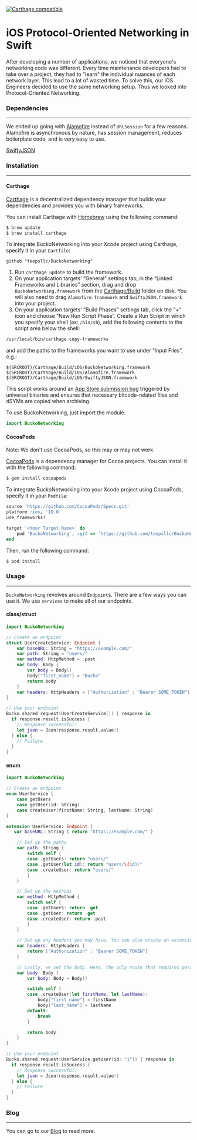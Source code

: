  [![Carthage compatible](https://img.shields.io/badge/Carthage-compatible-4BC51D.svg?style=flat)](https://github.com/Carthage/Carthage)

# iOS Protocol-Oriented Networking in Swift

After developing a number of applications, we noticed that everyone's networking code was different. Every time maintenance developers had to take over a project, they had to "learn" the individual nuances of each network layer. This lead to a lot of wasted time. To solve this, our iOS Engineers decided to use the same networking setup. Thus we looked into Protocol-Oriented Networking.


### Dependencies
------

We ended up going with [Alamofire](https://github.com/Alamofire/Alamofire) instead of `URLSession` for a few reasons. Alamofire is asynchronous by nature, has session management, reduces boilerplate code, and is very easy to use.

[SwiftyJSON](https://github.com/SwiftyJSON/SwiftyJSON)

### Installation
------

#### Carthage

[Carthage](https://github.com/Carthage/Carthage) is a decentralized dependency manager that builds your dependencies and provides you with binary frameworks.

You can install Carthage with [Homebrew](http://brew.sh/) using the following command:

```bash
$ brew update
$ brew install carthage
```

To integrate BuckoNetworking into your Xcode project using Carthage, specify it in your `Cartfile`:

```ogdl
github "teepsllc/BuckoNetworking"
```

1. Run `carthage update` to build the framework.
1. On your application targets’ “General” settings tab, in the “Linked Frameworks and Libraries” section, drag and drop `BuckoNetworking.framework` from the [Carthage/Build]() folder on disk. You will also need to drag `Alamofire.framework` and `SwiftyJSON.framework` into your project.
1. On your application targets’ “Build Phases” settings tab, click the “+” icon and choose “New Run Script Phase”. Create a Run Script in which you specify your shell (ex: `/bin/sh`), add the following contents to the script area below the shell:

  ```sh
  /usr/local/bin/carthage copy-frameworks
  ```

  and add the paths to the frameworks you want to use under “Input Files”, e.g.:

  ```
  $(SRCROOT)/Carthage/Build/iOS/BuckoNetworking.framework
  $(SRCROOT)/Carthage/Build/iOS/Alamofire.framework
  $(SRCROOT)/Carthage/Build/iOS/SwiftyJSON.framework
  ```
  This script works around an [App Store submission bug](http://www.openradar.me/radar?id=6409498411401216) triggered by universal binaries and ensures that necessary bitcode-related files and dSYMs are copied when archiving.


To use BuckoNetworking, just import the module.

```swift
import BuckoNetworking
```

#### CocoaPods

Note: We don't use CocoaPods, so this may or may not work.

[CocoaPods](http://cocoapods.org) is a dependency manager for Cocoa projects. You can install it with the following command:

```bash
$ gem install cocoapods
```

To integrate BuckoNetworking into your Xcode project using CocoaPods, specify it in your `Podfile`:

```ruby
source 'https://github.com/CocoaPods/Specs.git'
platform :ios, '10.0'
use_frameworks!

target '<Your Target Name>' do
    pod 'BuckoNetworking', :git => 'https://github.com/teepsllc/BuckoNetworking.git'
end
```

Then, run the following command:

```bash
$ pod install
```

### Usage
------
`BuckoNetworking` revolves around `Endpoint`s. There are a few ways you can use it. We use `services` to make all of our endpoints.

#### class/struct

```swift
import BuckoNetworking

// Create an endpoint
struct UserCreateService: Endpoint {
    var baseURL: String = "https://example.com/"
    var path: String = "users/"
    var method: HttpMethod = .post
    var body: Body {
        var body = Body()
        body["first_name"] = "Bucko"
        return body
    }
    var headers: HttpHeaders = ["Authorization" : "Bearer SOME_TOKEN"]
}

// Use your endpoint
Bucko.shared.request(UserCreateService()) { response in
  if response.result.isSuccess {
    // Response successful!
    let json = Json(response.result.value!)
  } else {
    // Failure
  }
}

```

#### enum

```swift
import BuckoNetworking

// Create an endpoint
enum UserService {
    case getUsers
    case getUser(id: String)
    case createUser(firstName: String, lastName: String)
}

extension UserService: Endpoint {
   var baseURL: String { return "https://example.com/" }

    // Set up the paths
    var path: String {
        switch self {
        case .getUsers: return "users/"
        case .getUser(let id): return "users/\(id)/"
        case .createUser: return "users/"
        }
    }

    // Set up the methods
    var method: HttpMethod {
        switch self {
        case .getUsers: return .get
        case .getUser: return .get
        case .createUser: return .post
        }
    }

    // Set up any headers you may have. You can also create an extension on `Endpoint` to set these globally.
    var headers: HttpHeaders {
        return ["Authorization" : "Bearer SOME_TOKEN"]
    }

    // Lastly, we set the body. Here, the only route that requires parameters is create.
    var body: Body {
        var body: Body = Body()

        switch self {
        case .createUser(let firstName, let lastName):
            body["first_name"] = firstName
            body["last_name"] = lastName
        default:
            break
        }

        return body
    }
}

// Use your endpoint
Bucko.shared.request(UserService.getUser(id: "1")) { response in
  if response.result.isSuccess {
    // Response successful!
    let json = Json(response.result.value!)
  } else {
    // Failure
  }
}

```

### Blog
------

You can go to our [Blog](https://teeps.org/blog/2017/02/27/26-protocol-oriented-networking-in-swift) to read more.
